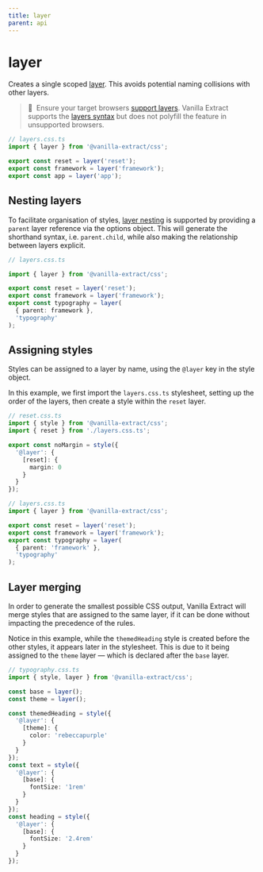 ```yaml
---
title: layer
parent: api
---
```


# layer

Creates a single scoped [layer]. This avoids potential naming collisions with other layers.

> 🚧&nbsp;&nbsp;Ensure your target browsers [support layers].
> Vanilla Extract supports the [layers syntax][layer] but does not polyfill the feature in unsupported browsers.

```ts compiled
// layers.css.ts
import { layer } from '@vanilla-extract/css';

export const reset = layer('reset');
export const framework = layer('framework');
export const app = layer('app');
```

## Nesting layers

To facilitate organisation of styles, [layer nesting] is supported by providing a `parent` layer reference via the options object.
This will generate the shorthand syntax, i.e. `parent.child`, while also making the relationship between layers explicit.

```ts compiled
// layers.css.ts

import { layer } from '@vanilla-extract/css';

export const reset = layer('reset');
export const framework = layer('framework');
export const typography = layer(
  { parent: framework },
  'typography'
);
```

## Assigning styles

Styles can be assigned to a layer by name, using the `@layer` key in the style object.

In this example, we first import the `layers.css.ts` stylesheet, setting up the order of the layers, then create a style within the `reset` layer.

```ts compiled
// reset.css.ts
import { style } from '@vanilla-extract/css';
import { reset } from './layers.css.ts';

export const noMargin = style({
  '@layer': {
    [reset]: {
      margin: 0
    }
  }
});

// layers.css.ts
import { layer } from '@vanilla-extract/css';

export const reset = layer('reset');
export const framework = layer('framework');
export const typography = layer(
  { parent: 'framework' },
  'typography'
);
```

## Layer merging

In order to generate the smallest possible CSS output, Vanilla Extract will merge styles that are assigned to the same layer, if it can be done without impacting the precedence of the rules.

Notice in this example, while the `themedHeading` style is created before the other styles, it appears later in the stylesheet. This is due to it being assigned to the `theme` layer — which is declared after the `base` layer.

```ts compiled
// typography.css.ts
import { style, layer } from '@vanilla-extract/css';

const base = layer();
const theme = layer();

const themedHeading = style({
  '@layer': {
    [theme]: {
      color: 'rebeccapurple'
    }
  }
});
const text = style({
  '@layer': {
    [base]: {
      fontSize: '1rem'
    }
  }
});
const heading = style({
  '@layer': {
    [base]: {
      fontSize: '2.4rem'
    }
  }
});
```

[layer]: https://developer.mozilla.org/en-US/docs/Web/CSS/@layer
[layer nesting]: https://developer.mozilla.org/en-US/docs/Web/CSS/@layer#nesting_layers
[support layers]: https://caniuse.com/css-cascade-layers
